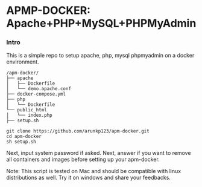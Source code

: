 APMP-DOCKER: Apache+PHP+MySQL+PHPMyAdmin
===================================

### Intro
This is a simple repo to setup apache, php, mysql phpmyadmin on a docker environment.

```
/apm-docker/
├── apache
│   ├── Dockerfile
│   └── demo.apache.conf
├── docker-compose.yml
├── php
│   └── Dockerfile
└── public_html
│   └── index.php
├── setup.sh
```


```
git clone https://github.com/arunkp123/apm-docker.git
cd apm-docker
sh setup.sh
```

Next, input system password if asked. Next, answer if you want to remove all containers and images before setting up your apm-docker.

Note: This script is tested on Mac and should be compatible with linux distributions as well. Try it on windows and share your feedbacks.
